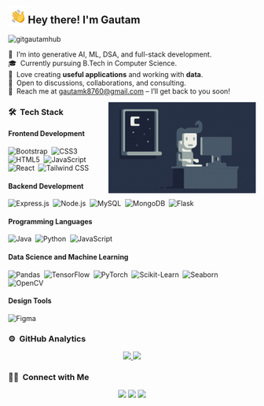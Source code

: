 <!-- ![Gautam Kumar Banner](https://raw.githubusercontent.com/gitgautamhub/gitgautamhub/master/assets/Gautam%20Kumar%20Banner.jpg) -->

<img alt="Wave" src="https://raw.githubusercontent.com/AVS1508/AVS1508/master/assets/Hand%20Wave.gif" width='40' align="left"/><h2>Hey there! I'm Gautam</h2>
<p align="left"> <img src="https://komarev.com/ghpvc/?username=gitgautamhub&label=Profile%20views&color=0e75b6&style=flat" alt="gitgautamhub" /> </p>

<!--### 👨🏻‍💻 &nbsp;About Me -->

🌟 &nbsp;I’m into generative AI, ML, DSA, and full-stack development.\
🎓 &nbsp;Currently pursuing B.Tech in Computer Science.\
🌱 &nbsp;Love creating **useful applications** and working with **data**.\
🤝 &nbsp;Open to discussions, collaborations, and consulting.\
📩 &nbsp;Reach me at gautamk8760@gmail.com – I’ll get back to you soon!
<!--📄 &nbsp;Check out my [Résumé](https://link_to_your_resume.com) for more details. -->
<!--💼 &nbsp;I work on projects, manage Tercelet Bags, and love exploring new technologies.\ -->
<img alt="Night Coding" src="https://raw.githubusercontent.com/AVS1508/AVS1508/master/assets/Night-Coding.gif" align="right"/>

### 🛠 &nbsp;Tech Stack

#### Frontend Development
![Bootstrap](https://img.shields.io/badge/-Bootstrap-05122A?style=flat&logo=bootstrap)&nbsp;
![CSS3](https://img.shields.io/badge/-CSS3-05122A?style=flat&logo=css3)&nbsp;
![HTML5](https://img.shields.io/badge/-HTML5-05122A?style=flat&logo=html5)&nbsp;
![JavaScript](https://img.shields.io/badge/-JavaScript-05122A?style=flat&logo=javascript)&nbsp;
![React](https://img.shields.io/badge/-React-05122A?style=flat&logo=react)&nbsp;
![Tailwind CSS](https://img.shields.io/badge/-Tailwind%20CSS-05122A?style=flat&logo=tailwind-css)&nbsp;

#### Backend Development
![Express.js](https://img.shields.io/badge/-Express.js-05122A?style=flat&logo=express)&nbsp;
![Node.js](https://img.shields.io/badge/-Node.js-05122A?style=flat&logo=node.js)&nbsp;
![MySQL](https://img.shields.io/badge/-MySQL-05122A?style=flat&logo=mysql)&nbsp;
![MongoDB](https://img.shields.io/badge/-MongoDB-05122A?style=flat&logo=mongodb)&nbsp;
![Flask](https://img.shields.io/badge/-Flask-05122A?style=flat&logo=flask)&nbsp;

#### Programming Languages
![Java](https://img.shields.io/badge/-Java-05122A?style=flat&logo=java&logoColor=FFA518)&nbsp;
![Python](https://img.shields.io/badge/-Python-05122A?style=flat&logo=python)&nbsp;
![JavaScript](https://img.shields.io/badge/-JavaScript-05122A?style=flat&logo=javascript)&nbsp;

#### Data Science and Machine Learning
![Pandas](https://img.shields.io/badge/-Pandas-05122A?style=flat&logo=pandas)&nbsp;
![TensorFlow](https://img.shields.io/badge/-TensorFlow-05122A?style=flat&logo=tensorflow)&nbsp;
![PyTorch](https://img.shields.io/badge/-PyTorch-05122A?style=flat&logo=pytorch)&nbsp;
![Scikit-Learn](https://img.shields.io/badge/-Scikit%20Learn-05122A?style=flat&logo=scikit-learn)&nbsp;
![Seaborn](https://img.shields.io/badge/-Seaborn-05122A?style=flat&logo=seaborn)&nbsp;
![OpenCV](https://img.shields.io/badge/-OpenCV-05122A?style=flat&logo=opencv)&nbsp;

#### Design Tools
![Figma](https://img.shields.io/badge/-Figma-05122A?style=flat&logo=figma)&nbsp;


### ⚙️ &nbsp;GitHub Analytics

<p align="center">
<a href="https://github.com/gitgautamhub">
  <img height="180em" src="https://github-readme-stats.vercel.app/api?username=gitgautamhub&show_icons=true&theme=algolia&include_all_commits=true&count_private=true"/>
  <img height="180em" src="https://github-readme-stats.vercel.app/api/top-langs/?username=gitgautamhub&layout=compact&langs_count=8&theme=algolia"/>
</a>
</p>

### 🤝🏻 &nbsp;Connect with Me

<p align="center">
<a href="https://linkedin.com/in/gautamkumar111103"><img src="https://img.shields.io/badge/-Gautam%20Kumar-0077B5?style=flat&logo=Linkedin&logoColor=white"/></a>
<a href="mailto:gautamk8760@gmail.com"><img src="https://img.shields.io/badge/-gautamk8760@gmail.com-D14836?style=flat&logo=Gmail&logoColor=white"/></a>
<a href="https://instagram.com/gautamk_01_"><img src="https://img.shields.io/badge/-@gautamk8760-E4405F?style=flat&logo=Instagram&logoColor=white"/></a>
</p>
